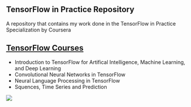 ## TensorFlow in Practice Repository
A repository that contains my work done in the TensorFlow in Practice Specialization by Coursera

## [TensorFlow Courses](https://github.com/JavierMedel/TensorFlow-In-Practice)
* Introduction to   TensorFlow for Artifical Intelligence, Machine Learning, and Deep Learning
* Convolutional Neural Networks in TensorFlow
* Neural Language Processing in TensorFlow
* Squences, Time Series and Prediction

![](https://github.com/JavierMedel/jmedel.ai/blob/master/images/TensorFlow%20in%20Practice.jpg)
